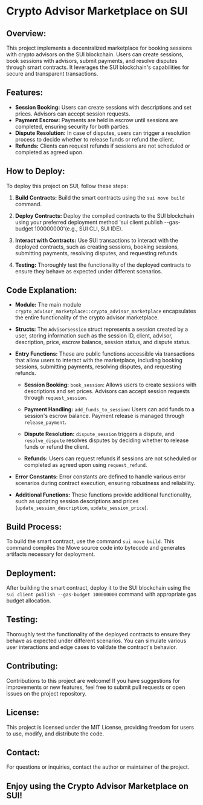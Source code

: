 # Crypto Advisor Marketplace on SUI

## Overview:
This project implements a decentralized marketplace for booking sessions with crypto advisors on the SUI blockchain. Users can create sessions, book sessions with advisors, submit payments, and resolve disputes through smart contracts. It leverages the SUI blockchain's capabilities for secure and transparent transactions.

## Features:
- **Session Booking:** Users can create sessions with descriptions and set prices. Advisors can accept session requests.
- **Payment Escrow:** Payments are held in escrow until sessions are completed, ensuring security for both parties.
- **Dispute Resolution:** In case of disputes, users can trigger a resolution process to decide whether to release funds or refund the client.
- **Refunds:** Clients can request refunds if sessions are not scheduled or completed as agreed upon.

## How to Deploy:
To deploy this project on SUI, follow these steps:

1. **Build Contracts:** Build the smart contracts using the `sui move build` command.

2. **Deploy Contracts:** Deploy the compiled contracts to the SUI blockchain using your preferred deployment method 'sui client publish --gas-budget 100000000'(e.g., SUI CLI, SUI IDE).

3. **Interact with Contracts:** Use SUI transactions to interact with the deployed contracts, such as creating sessions, booking sessions, submitting payments, resolving disputes, and requesting refunds.

4. **Testing:** Thoroughly test the functionality of the deployed contracts to ensure they behave as expected under different scenarios.

## Code Explanation:

- **Module:** The main module `crypto_advisor_marketplace::crypto_advisor_marketplace` encapsulates the entire functionality of the crypto advisor marketplace.

- **Structs:** The `AdvisorSession` struct represents a session created by a user, storing information such as the session ID, client, advisor, description, price, escrow balance, session status, and dispute status.

- **Entry Functions:** These are public functions accessible via transactions that allow users to interact with the marketplace, including booking sessions, submitting payments, resolving disputes, and requesting refunds.

    - **Session Booking:** `book_session`: Allows users to create sessions with descriptions and set prices. Advisors can accept session requests through `request_session`.
    
    - **Payment Handling:** `add_funds_to_session`: Users can add funds to a session's escrow balance. Payment release is managed through `release_payment`.
    
    - **Dispute Resolution:** `dispute_session` triggers a dispute, and `resolve_dispute` resolves disputes by deciding whether to release funds or refund the client.
    
    - **Refunds:** Users can request refunds if sessions are not scheduled or completed as agreed upon using `request_refund`.

- **Error Constants:** Error constants are defined to handle various error scenarios during contract execution, ensuring robustness and reliability.

- **Additional Functions:** These functions provide additional functionality, such as updating session descriptions and prices (`update_session_description`, `update_session_price`).

## Build Process:
To build the smart contract, use the command `sui move build`. This command compiles the Move source code into bytecode and generates artifacts necessary for deployment.

## Deployment:
After building the smart contract, deploy it to the SUI blockchain using the `sui client publish --gas-budget 100000000` command with appropriate gas budget allocation.

## Testing:
Thoroughly test the functionality of the deployed contracts to ensure they behave as expected under different scenarios. You can simulate various user interactions and edge cases to validate the contract's behavior.

## Contributing:
Contributions to this project are welcome! If you have suggestions for improvements or new features, feel free to submit pull requests or open issues on the project repository.

## License:
This project is licensed under the MIT License, providing freedom for users to use, modify, and distribute the code.

## Contact:
For questions or inquiries, contact the author or maintainer of the project.

## Enjoy using the Crypto Advisor Marketplace on SUI!

